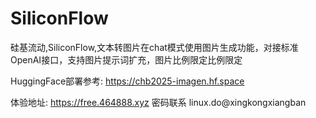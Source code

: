 # SiliconFlow
硅基流动,SiliconFlow,文本转图片在chat模式使用图片生成功能，对接标准OpenAI接口，支持图片提示词扩充，图片比例限定比例限定

HuggingFace部署参考: https://chb2025-imagen.hf.space

体验地址: https://free.464888.xyz
密码联系 linux.do@xingkongxiangban
